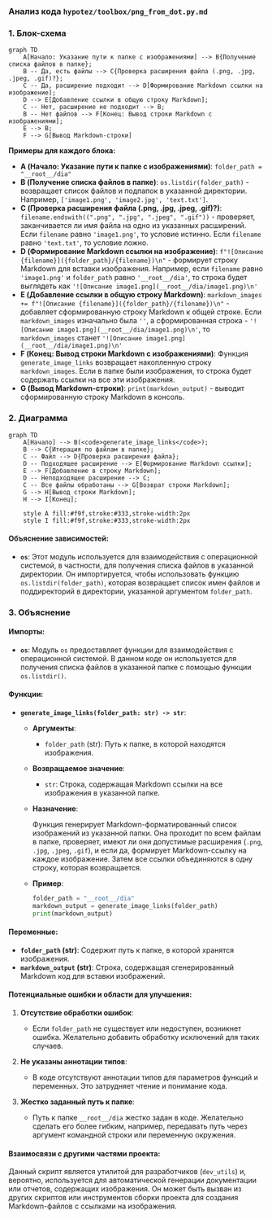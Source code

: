 ### Анализ кода `hypotez/toolbox/png_from_dot.py.md`

### 1. Блок-схема

```mermaid
graph TD
    A[Начало: Указание пути к папке с изображениями] --> B{Получение списка файлов в папке};
    B -- Да, есть файлы --> C{Проверка расширения файла (.png, .jpg, .jpeg, .gif)?};
    C -- Да, расширение подходит --> D[Формирование Markdown ссылки на изображение];
    D --> E[Добавление ссылки в общую строку Markdown];
    C -- Нет, расширение не подходит --> B;
    B -- Нет файлов --> F[Конец: Вывод строки Markdown с изображениями];
    E --> B;
    F --> G[Вывод Markdown-строки]
```

**Примеры для каждого блока:**

-   **A (Начало: Указание пути к папке с изображениями)**:
    `folder_path = "__root__/dia"`
-   **B (Получение списка файлов в папке)**:
    `os.listdir(folder_path)` - возвращает список файлов и подпапок в указанной директории. Например, `['image1.png', 'image2.jpg', 'text.txt']`.
-   **C (Проверка расширения файла (.png, .jpg, .jpeg, .gif)?)**:
    `filename.endswith((".png", ".jpg", ".jpeg", ".gif"))` - проверяет, заканчивается ли имя файла на одно из указанных расширений. Если `filename` равно `'image1.png'`, то условие истинно. Если `filename` равно `'text.txt'`, то условие ложно.
-   **D (Формирование Markdown ссылки на изображение)**:
    `f"![Описание {filename}]({folder_path}/{filename})\n"` - формирует строку Markdown для вставки изображения. Например, если `filename` равно `'image1.png'` и `folder_path` равно `'__root__/dia'`, то строка будет выглядеть как `'![Описание image1.png](__root__/dia/image1.png)\n'`
-   **E (Добавление ссылки в общую строку Markdown)**:
    `markdown_images += f"![Описание {filename}]({folder_path}/{filename})\n"` - добавляет сформированную строку Markdown к общей строке. Если `markdown_images` изначально была `''`, а сформированная строка - `'![Описание image1.png](__root__/dia/image1.png)\n'`, то `markdown_images` станет `'![Описание image1.png](__root__/dia/image1.png)\n'`
-   **F (Конец: Вывод строки Markdown с изображениями)**:
    Функция `generate_image_links` возвращает накопленную строку `markdown_images`. Если в папке были изображения, то строка будет содержать ссылки на все эти изображения.
-   **G (Вывод Markdown-строки)**:
    `print(markdown_output)` - выводит сформированную строку Markdown в консоль.

### 2. Диаграмма

```mermaid
graph TD
    A[Начало] --> B(<code>generate_image_links</code>);
    B --> C{Итерация по файлам в папке};
    C -- Файл --> D{Проверка расширения файла};
    D -- Подходящее расширение --> E[Формирование Markdown ссылки];
    E --> F[Добавление в строку Markdown];
    D -- Неподходящее расширение --> C;
    C -- Все файлы обработаны --> G[Возврат строки Markdown];
    G --> H[Вывод строки Markdown];
    H --> I[Конец];

    style A fill:#f9f,stroke:#333,stroke-width:2px
    style I fill:#f9f,stroke:#333,stroke-width:2px
```

#### Объяснение зависимостей:

*   **`os`**: Этот модуль используется для взаимодействия с операционной системой, в частности, для получения списка файлов в указанной директории. Он импортируется, чтобы использовать функцию `os.listdir(folder_path)`, которая возвращает список имен файлов и поддиректорий в директории, указанной аргументом `folder_path`.

### 3. Объяснение

#### Импорты:

*   **`os`**: Модуль `os` предоставляет функции для взаимодействия с операционной системой. В данном коде он используется для получения списка файлов в указанной папке с помощью функции `os.listdir()`.

#### Функции:

*   **`generate_image_links(folder_path: str) -> str`**:

    *   **Аргументы**:

        *   `folder_path` (str): Путь к папке, в которой находятся изображения.
    *   **Возвращаемое значение**:

        *   `str`: Строка, содержащая Markdown ссылки на все изображения в указанной папке.
    *   **Назначение**:

        Функция генерирует Markdown-форматированный список изображений из указанной папки. Она проходит по всем файлам в папке, проверяет, имеют ли они допустимые расширения (`.png`, `.jpg`, `.jpeg`, `.gif`), и если да, формирует Markdown-ссылку на каждое изображение. Затем все ссылки объединяются в одну строку, которая возвращается.
    *   **Пример**:

        ```python
        folder_path = "__root__/dia"
        markdown_output = generate_image_links(folder_path)
        print(markdown_output)
        ```

#### Переменные:

*   **`folder_path` (str)**: Содержит путь к папке, в которой хранятся изображения.
*   **`markdown_output` (str)**: Строка, содержащая сгенерированный Markdown код для вставки изображений.

#### Потенциальные ошибки и области для улучшения:

1.  **Отсутствие обработки ошибок**:

    *   Если `folder_path` не существует или недоступен, возникнет ошибка. Желательно добавить обработку исключений для таких случаев.
2.  **Не указаны аннотации типов**:

    *   В коде отсутствуют аннотации типов для параметров функций и переменных. Это затрудняет чтение и понимание кода.
3.  **Жестко заданный путь к папке**:

    *   Путь к папке `__root__/dia` жестко задан в коде. Желательно сделать его более гибким, например, передавать путь через аргумент командной строки или переменную окружения.

#### Взаимосвязи с другими частями проекта:

Данный скрипт является утилитой для разработчиков (`dev_utils`) и, вероятно, используется для автоматической генерации документации или отчетов, содержащих изображения. Он может быть вызван из других скриптов или инструментов сборки проекта для создания Markdown-файлов с ссылками на изображения.
